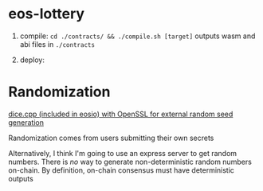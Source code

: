 # eos-lottery

1. compile: `cd ./contracts/ && ./compile.sh [target]` outputs wasm and abi files in `./contracts`

2. deploy: 

# Randomization
[dice.cpp (included in eosio) with OpenSSL for external random seed generation](https://developers.eos.io/eosio-cpp/docs/random-number-generation)

Randomization comes from users submitting their own secrets

Alternatively, I think I'm going to use an express server to get random numbers. There is *no* way to generate non-deterministic random numbers on-chain. By definition, on-chain consensus must have deterministic outputs